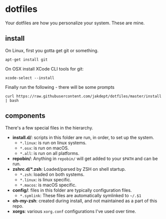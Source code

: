 # dotfiles

Your dotfiles are how you personalize your system. These are mine.

## install

On Linux, first you gotta get git or something.

```
apt-get install git
```

On OSX install XCode CLI tools for git:

```
xcode-select --install
```

Finally run the following - there will be some prompts

```
curl https://raw.githubusercontent.com/jakdept/dotfiles/master/install | bash
```

## components

There's a few special files in the hierarchy.

* **install.d/**: scripts in this folder are run, in order, to set up the system.
  * `*.linux`: is run on linux systems.
  * `*.osx`: is run on macOS.
  * `*.all`: is run on all platforms.
* **repobin/**: Anything in `repobin/` will get added to your `$PATH` and can be run.
* **zshrc.d/\*.zsh**: Loaded/parsed by ZSH on shell startup.
  * `*.zsh`: loaded on both systems.
  * `*.linux`: is linux specific.
  * `*.macos`: is macOS specific.
* **config/**: files in this folder are typically configuration files.
  * `*.symlink`: These files are automatically symlinked to `~/.$1`
* **oh-my-zsh**: created during install, and not maintained as a part of this repo.
* **xorgs**: various `xorg.conf` configurations I've used over time.

